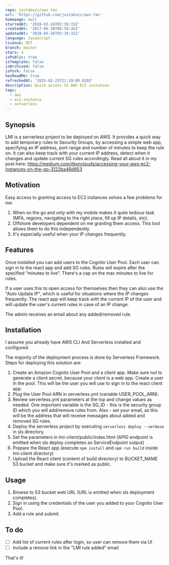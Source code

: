```yaml
---
repo: justabuzz/aws-lmi
url: 'https://github.com/justabuzz/aws-lmi'
homepage: null
starredAt: '2020-03-26T03:39:15Z'
createdAt: '2017-06-30T06:58:45Z'
updatedAt: '2020-03-26T03:39:15Z'
language: JavaScript
license: MIT
branch: master
stars: 4
isPublic: true
isTemplate: false
isArchived: false
isFork: false
hasReadMe: true
refreshedAt: '2025-02-25T21:19:00.820Z'
description: Quick access to AWS EC2 instances
tags:
  - aws
  - ec2-instance
  - serverless
---
```


## Synopsis

LMI is a serverless project to be deployed on AWS. It provides a quick way to add temporary rules to Security Groups, by accessing a simple web app, specifying an IP address, port range and number of minutes to keep the rule on. It can also keep track with your current IP address, detect when it changes and update current SG rules accordingly. Read all about it in my post here: https://medium.com/@onclouds/accessing-your-aws-ec2-instances-on-the-go-3122ba46d853

## Motivation

Easy access to granting access to EC2 instances solves a few problems for me:
1. When on the go and only with my mobile makes it quite tedious task (MFA, regions, navigating to the right place, fill up IP details, etc).
2. Offshore developers dependent on me granting them access. This tool allows them to do this independently.
3. It's especially useful when your IP changes frequently.

## Features

Once installed you can add users to the Cognito User Pool. Each user can sign in to the react app and add SG rules. Rules will expire after the specified "minutes to live". There's a cap on the max minutes to live for rules.

If a user uses this to open access for themselves then they can also use the "Auto Update IP", which is useful for situations where the IP changes frequently. The react app will keep track with the current IP of the user and will update the user's current rules in case of an IP change.

The admin receives an email about any added/removed rule.

## Installation

I assume you already have AWS CLI And Serverless installed and configured.

The majority of the deployment process is done by Serverless Framework. Steps for deploying this solution are:
1. Create an Amazon Cognito User Pool and a client app. Make sure not to generate a client secret, because your client is a web app. Create a user in the pool. This will be the user you will use to sign in to the react client app.
2. Plug the User Pool ARN in serverless.yml (variable USER_POOL_ARN).
3. Review serverless.yml parameters at the top and change values as needed. One important variable is the SG_ID - this is the security group ID which you will add/remove rules from. Also - set your email, as this will be the address that will receive messages about added and removed SG rules.
3. Deploy the serverless project by executing `serverless deploy --verbose` in sls directory.
4. Set the parameters in lmi-client/public/index.html (APIG endpoint is emitted when sls deploy completes as ServiceEndpoint output)
5. Prepare the React app (execute `npm install` and `npm run build` inside lmi-client directory)
6. Upload the React client (content of build directory) to BUCKET_NAME S3 bucket and make sure it's marked as public.

## Usage

1. Browse to S3 bucket web URL (URL is emitted when sls deployment completes).
2. Sign in using the credentials of the user you added to your Cognito User Pool.
3. Add a rule and submit.

## To do

- [ ] Add list of current rules after login, so user can remove them via UI
- [ ] Include a remove link in the "LMI rule added" email

That's it!
